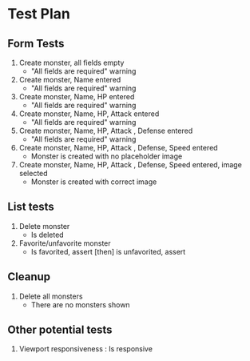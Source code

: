 # Test Plan

## Form Tests

1. Create monster, all fields empty
   - "All fields are required" warning
1. Create monster, Name entered
   - "All fields are required" warning
1. Create monster, Name, HP entered 
   - "All fields are required" warning
1. Create monster, Name, HP, Attack entered
   - "All fields are required" warning
1. Create monster, Name, HP, Attack , Defense entered 
   - "All fields are required" warning
1. Create monster, Name, HP, Attack , Defense, Speed entered
   - Monster is created with no placeholder image
1. Create monster, Name, HP, Attack , Defense, Speed entered, image selected
   - Monster is created with correct image

## List tests

1. Delete monster
   - Is deleted
1. Favorite/unfavorite monster 
   - Is favorited, assert [then] is unfavorited, assert

## Cleanup

1. Delete all monsters
   - There are no monsters shown

## Other potential tests

1. Viewport responsiveness : Is responsive

  
